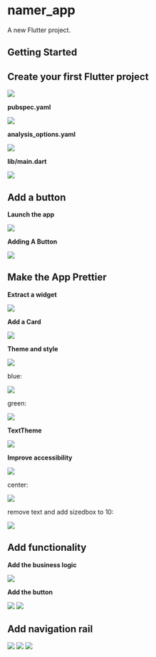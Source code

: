 # namer_app

A new Flutter project.

## Getting Started

## **Create your first Flutter project**

<img src = "gambar/page1_gambar_1.jpg">

**pubspec.yaml**

<img src = "gambar/page1_gambar_2.jpg">

**analysis_options.yaml**

<img src = "gambar/page1_gambar_3.jpg">

**lib/main.dart**

<img src = "gambar/page1_gambar_4.jpg">

## **Add a button**

**Launch the app**

<img src = "gambar/page2_gambar_1.jpg">

**Adding A Button**

<img src = "gambar/page2_gambar_2.jpg">

## **Make the App Prettier**

**Extract a widget**

<img src = "gambar/page3_gambar_1.jpg">

**Add a Card**

<img src = "gambar/page3_gambar_2.jpg">

**Theme and style**

<img src = "gambar/page3_gambar_3.jpg">

blue:

<img src = "gambar/page3_gambar_4.jpg">

green:

<img src = "gambar/page3_gambar_5.jpg">

**TextTheme**

<img src = "gambar/page3_gambar_6.jpg">

**Improve accessibility**

<img src = "gambar/page3_gambar_8.jpg">

center:

<img src = "gambar/page3_gambar_9.jpg">

remove text and add sizedbox to 10:

<img src = "gambar/page3_gambar_10.jpg">

## **Add functionality**

**Add the business logic**

<img src = "gambar/page4_gambar_1.jpg">

**Add the button**

<img src = "gambar/page4_gambar_2.jpg">

<img src = "gambar/page4_gambar_3.jpg">

## **Add navigation rail**

<img src = "gambar/page5_gambar_1.jpg">

<img src = "gambar/page5_gambar_2.jpg">

<img src = "gambar/page5_gambar_3.jpg">
